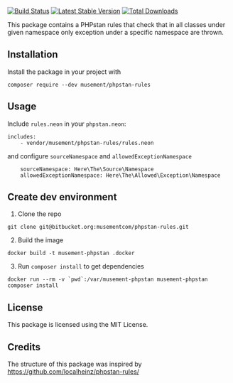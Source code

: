 
[![Build Status](https://api.travis-ci.org/hpatoio/phpstan-rules.svg?branch=master)](https://travis-ci.com/hpatoio/phpstan-rules)
[![Latest Stable Version](https://poser.pugx.org/hpatoio/phpstan-rules/v/stable)](https://packagist.org/packages/hpatoio/phpstan-rules)
[![Total Downloads](https://poser.pugx.org/hpatoio/phpstan-rules/downloads)](https://packagist.org/packages/hpatoio/phpstan-rules)

This package contains a PHPstan rules that check that in all classes under given namespace only exception under a specific namespace are thrown.

## Installation

Install the package in your project with

```
composer require --dev musement/phpstan-rules
```

## Usage

Include `rules.neon` in your `phpstan.neon`:

```neon
includes:
	- vendor/musement/phpstan-rules/rules.neon
```

and configure `sourceNamespace` and `allowedExceptionNamespace`

```
    sourceNamespace: Here\The\Source\Namespace
    allowedExceptionNamespace: Here\The\Allowed\Exception\Namespace
```

## Create dev environment

1) Clone the repo

```
git clone git@bitbucket.org:musementcom/phpstan-rules.git
```

2) Build the image

```
docker build -t musement-phpstan .docker
```

3) Run `composer install` to get dependencies

```
docker run --rm -v `pwd`:/var/musement-phpstan musement-phpstan composer install
```

## License

This package is licensed using the MIT License.

## Credits

The structure of this package was inspired by https://github.com/localheinz/phpstan-rules/